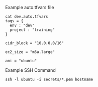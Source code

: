 Example auto.tfvars file

```
cat dev.auto.tfvars
tags = {
  env : "dev"
  project : "training"
}

cidr_block = "10.0.0.0/16"

ec2_size = "m5a.large"

ami = "ubuntu"

```


Example SSH Command

```
ssh -l ubuntu -i secrets/*.pem hostname
```
